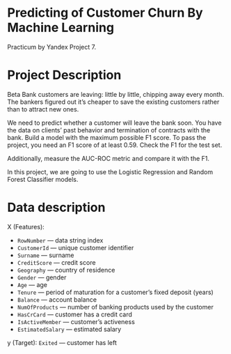 # Predicting of Customer Churn By Machine Learning
Practicum by Yandex Project 7. 

# Project Description
Beta Bank customers are leaving: little by little, chipping away every month. The bankers figured out it’s cheaper to save the existing customers rather than to attract new ones.

We need to predict whether a customer will leave the bank soon. You have the data on clients’ past behavior and termination of contracts with the bank.
Build a model with the maximum possible F1 score. To pass the project, you need an F1 score of at least 0.59. Check the F1 for the test set.

Additionally, measure the AUC-ROC metric and compare it with the F1.

In this project, we are going to use the Logistic Regression and Random Forest Classifier models.

# Data description
X (Features):
* `RowNumber` — data string index
* `CustomerId` — unique customer identifier
* `Surname` — surname
* `CreditScore` — credit score
* `Geography` — country of residence
* `Gender` — gender
* `Age` — age
* `Tenure` — period of maturation for a customer’s fixed deposit (years)
* `Balance` — account balance
* `NumOfProducts` — number of banking products used by the customer
* `HasCrCard` — customer has a credit card
* `IsActiveMember` — customer’s activeness
* `EstimatedSalary` — estimated salary

y (Target): 
`Exited` — сustomer has left
